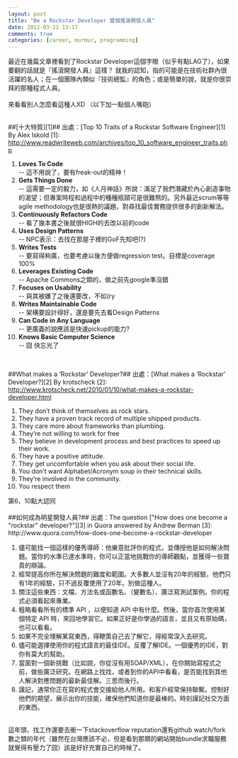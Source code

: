 ```yaml
---
layout: post
title: "Be a Rockstar Developer 當個搖滾開發人員"
date: 2012-03-21 13:17
comments: true
categories: [career, murmur, programming]
---
```

最近在幾篇文章裡看到了Rockstar Developer這個字眼（似乎有點LAG了），如果要翻的話就是『搖滾開發人員』這樣？
就我的認知，指的可能是在技術社群內很活躍的名人；在一個團隊內類似『技術總監』的角色；或是簡單的說，就是你很崇拜的那種程式人員。<br />
<br />
來看看別人怎麼看這種人XD （以下加一點個人嘴砲）<br />
<br />

##[十大特質][1]##
出處：[Top 10 Traits of a Rockstar Software Engineer][1] By Alex Iskold
[1]: http://www.readwriteweb.com/archives/top_10_software_engineer_traits.php
<ol>
<li><b>Loves To Code</b><br />-- 這不用說了，要有freak-out的精神！</li>
<li><b>Gets Things Done</b><br />--&nbsp;這需要一定的毅力，如《人月神話》所說：滿足了我們潛藏於內心創造事物的渴望；但專案時程和過程中的種種瓶頸可是很難熬的。另外最近scrum等等agile methodology也是很熱的議題，對尋找最佳實務提供很多的創新解法。</li>
<li><b>Continuously Refactors Code</b><br />--&nbsp;看了幾本書之後就很HIGH的去改以前的code</li>
<li><b>Uses Design Patterns</b><br />--&nbsp;NPC表示：去找在那屋子裡的GoF先知吧(?)</li>
<li><b>Writes Tests</b><br />--&nbsp;要寫得夠廣，也要考慮以後方便做regression test。目標是coverage 100%</li>
<li><b>Leverages Existing Code</b><br />--&nbsp;Apache Commons之類的，做之前先google準沒錯</li>
<li><b>Focuses on Usability</b><br />--&nbsp;與其被嫌了之後還要改，不如(ry</li>
<li><b>Writes Maintainable Code</b><br />--&nbsp;架構要設計得好，還是要先去看Design Patterns</li>
<li><b>Can Code in Any Language</b><br />--&nbsp;更廣義的說應該是快速pickup的能力?</li>
<li><b>Knows Basic Computer Science</b><br />--&nbsp;囧 快忘光了</li>
</ol>
<br />


<!--more-->


##What makes a ‘Rockstar’ Developer?##
出處：[What makes a ‘Rockstar’ Developer?][2] By krotscheck
[2]: http://www.krotscheck.net/2010/01/10/what-makes-a-rockstar-developer.html
<ol>
<li>They don’t think of themselves as rock stars.</li>
<li>They have a proven track record of multiple shipped products.</li>
<li>They care more about frameworks than plumbing.</li>
<li>They’re not willing to work for free</li>
<li>They believe in development process and best practices to speed up their work.</li>
<li>They have a positive attitude.</li>
<li>They get uncomfortable when you ask about their social life.</li>
<li>You don’t want Alphabet/Acronym soup in their technical skills.</li>
<li>They’re involved in the community.</li>
<li>You respect them</li>
</ol>
第6、10點大認同<br />
<br />
##如何成為明星開發人員?##
出處：The question ["How does one become a "rockstar" developer?"][3] in Quora answered by Andrew Berman
[3]: http://www.quora.com/How-does-one-become-a-rockstar-developer
<div>
<div>
<ol>
<li>儘可能找一個這樣的優秀導師：他樂意批評你的程式，並傳授他是如何解決問題。當你的水準已達水準時，你可以正當地挑戰你的導師觀點，並獲得一些寶貴的辯論。</li>
<li>經常提高你所在解決問題的難度和範圍。大多數人並沒有20年的經驗，他們只有1年的經驗，只不過反覆使用了20年。別做這種人。</li>
<li>關注這些東西：文檔、方法名或函數名、（變數名）、廣泛寫測試案例。你的程式必須看起來專業。</li>
<li>粗略看看所有的標準
API&nbsp;，以便知道
API&nbsp;中有什麼。然後，當你首次使用某個特定
API&nbsp;時，來回地學習它。如果正好是你學過的語言，並且又有原始碼，也可以看看。</li>
<li>如果不完全理解某寫東西，得鞭策自己去了解它，得經常深入去研究。</li>
<li>儘可能選擇使用你的程式語言的最佳IDE。反覆了解IDE。一個優秀的IDE，對你有莫大的幫助。</li>
<li>當面對一個新挑戰（比如說，你從沒有用SOAP/XML），在你開始寫程式之前，做些廣泛研究。在網路上找找，或者到你的API中看看，是否能找到其他人解決對應問題的最新最佳解。三思而後行。</li>
<li>謹記，通常你正在寫的程式會交接給他人所用。和客戶經常保持聯繫。控制好他們的期望，展示出你的技能，確保他們知道你是最棒的。時刻謹記社交方面的東西。</li>
</ol>
</div>
</div>
<div>
<br />
這年頭，找工作還要去衝一下stackoverflow reputation還有github watch/fork數之類的年代（雖然在台灣應該不必，但是看到那類的網站開始bundle求職服務就覺得有壓力了囧）該是好好充實自己的時候了。</div>